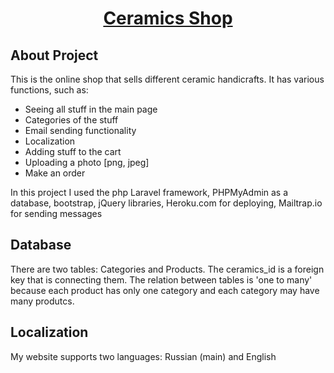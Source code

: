 <h1 align="center"><a href="https://ceramicspro.herokuapp.com/" target="_blank">Ceramics Shop</a></h1>

## About Project

This is the online shop that sells different ceramic handicrafts. It has various functions, such as:

- Seeing all stuff in the main page
- Categories of the stuff
- Email sending functionality
- Localization
- Adding stuff to the cart
- Uploading a photo [png, jpeg]
- Make an order

In this project I used the php Laravel framework, PHPMyAdmin as a database, bootstrap, jQuery libraries, Heroku.com for deploying, Mailtrap.io for sending messages

## Database

There are two tables: Categories and Products. The ceramics_id is a foreign key that is connecting them. The relation between tables is 'one to many' because each product has only one category and each category may have many produtcs.

## Localization

My website supports two languages: Russian (main) and English
